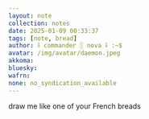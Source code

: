 ```yaml
---
layout: note
collection: notes
date: 2025-01-09 00:33:37
tags: [note, bread]
author: ⸸ commander ░ nova ⸸ :~$
avatar: /img/avatar/daemon.jpeg
akkoma: 
bluesky: 
wafrn: 
none: no_syndication_available 
---
```

draw me like one of your French breads